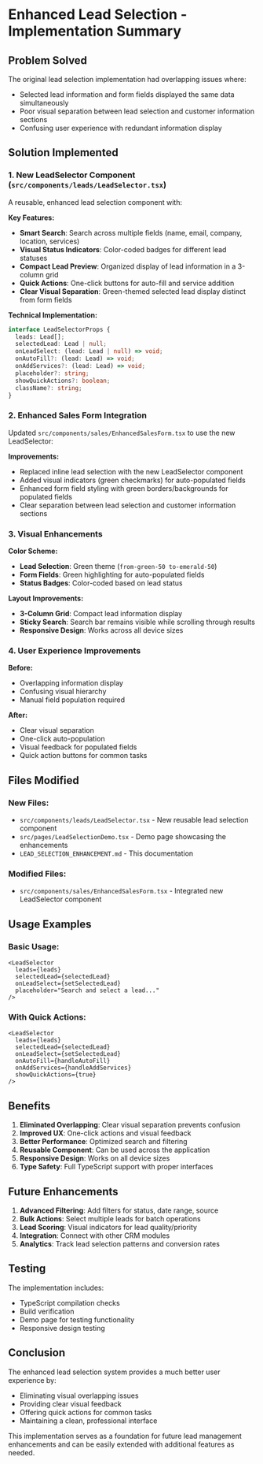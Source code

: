 # Enhanced Lead Selection - Implementation Summary

## Problem Solved
The original lead selection implementation had overlapping issues where:
- Selected lead information and form fields displayed the same data simultaneously
- Poor visual separation between lead selection and customer information sections
- Confusing user experience with redundant information display

## Solution Implemented

### 1. New LeadSelector Component (`src/components/leads/LeadSelector.tsx`)
A reusable, enhanced lead selection component with:

**Key Features:**
- **Smart Search**: Search across multiple fields (name, email, company, location, services)
- **Visual Status Indicators**: Color-coded badges for different lead statuses
- **Compact Lead Preview**: Organized display of lead information in a 3-column grid
- **Quick Actions**: One-click buttons for auto-fill and service addition
- **Clear Visual Separation**: Green-themed selected lead display distinct from form fields

**Technical Implementation:**
```typescript
interface LeadSelectorProps {
  leads: Lead[];
  selectedLead: Lead | null;
  onLeadSelect: (lead: Lead | null) => void;
  onAutoFill?: (lead: Lead) => void;
  onAddServices?: (lead: Lead) => void;
  placeholder?: string;
  showQuickActions?: boolean;
  className?: string;
}
```

### 2. Enhanced Sales Form Integration
Updated `src/components/sales/EnhancedSalesForm.tsx` to use the new LeadSelector:

**Improvements:**
- Replaced inline lead selection with the new LeadSelector component
- Added visual indicators (green checkmarks) for auto-populated fields
- Enhanced form field styling with green borders/backgrounds for populated fields
- Clear separation between lead selection and customer information sections

### 3. Visual Enhancements

**Color Scheme:**
- **Lead Selection**: Green theme (`from-green-50 to-emerald-50`)
- **Form Fields**: Green highlighting for auto-populated fields
- **Status Badges**: Color-coded based on lead status

**Layout Improvements:**
- **3-Column Grid**: Compact lead information display
- **Sticky Search**: Search bar remains visible while scrolling through results
- **Responsive Design**: Works across all device sizes

### 4. User Experience Improvements

**Before:**
- Overlapping information display
- Confusing visual hierarchy
- Manual field population required

**After:**
- Clear visual separation
- One-click auto-population
- Visual feedback for populated fields
- Quick action buttons for common tasks

## Files Modified

### New Files:
- `src/components/leads/LeadSelector.tsx` - New reusable lead selection component
- `src/pages/LeadSelectionDemo.tsx` - Demo page showcasing the enhancements
- `LEAD_SELECTION_ENHANCEMENT.md` - This documentation

### Modified Files:
- `src/components/sales/EnhancedSalesForm.tsx` - Integrated new LeadSelector component

## Usage Examples

### Basic Usage:
```tsx
<LeadSelector
  leads={leads}
  selectedLead={selectedLead}
  onLeadSelect={setSelectedLead}
  placeholder="Search and select a lead..."
/>
```

### With Quick Actions:
```tsx
<LeadSelector
  leads={leads}
  selectedLead={selectedLead}
  onLeadSelect={setSelectedLead}
  onAutoFill={handleAutoFill}
  onAddServices={handleAddServices}
  showQuickActions={true}
/>
```

## Benefits

1. **Eliminated Overlapping**: Clear visual separation prevents confusion
2. **Improved UX**: One-click actions and visual feedback
3. **Better Performance**: Optimized search and filtering
4. **Reusable Component**: Can be used across the application
5. **Responsive Design**: Works on all device sizes
6. **Type Safety**: Full TypeScript support with proper interfaces

## Future Enhancements

1. **Advanced Filtering**: Add filters for status, date range, source
2. **Bulk Actions**: Select multiple leads for batch operations
3. **Lead Scoring**: Visual indicators for lead quality/priority
4. **Integration**: Connect with other CRM modules
5. **Analytics**: Track lead selection patterns and conversion rates

## Testing

The implementation includes:
- TypeScript compilation checks
- Build verification
- Demo page for testing functionality
- Responsive design testing

## Conclusion

The enhanced lead selection system provides a much better user experience by:
- Eliminating visual overlapping issues
- Providing clear visual feedback
- Offering quick actions for common tasks
- Maintaining a clean, professional interface

This implementation serves as a foundation for future lead management enhancements and can be easily extended with additional features as needed. 